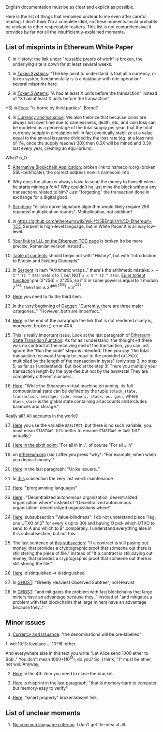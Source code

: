 English documentation must be as clear and explicit as possible.

Here is the list of things that remained unclear to me even after careful reading. I don't think I'm a complete idiot, so these moments could probably be unclear to other respectable readers. This list is not comprehensive; it provides by far not all the insufficiently-explained moments.

## List of misprints in Ethereum White Paper

0) in [History](https://github.com/ethereum/wiki/wiki/%5BEnglish%5D-White-Paper#history): the link under "reusable proofs of work"  is broken, the underlying site is down for at least several weeks.

1) in [Token Systems](https://github.com/ethereum/wiki/wiki/%5BEnglish%5D-White-Paper#token-systems): "The key point to understand is that all a currency, or token systen, fundamentally is is a database with one operation" - several misprints here

2) in [Token Systems](https://github.com/ethereum/wiki/wiki/%5BEnglish%5D-White-Paper#token-systems): "A had at least X units before the transaction" instead of "X had at least X units before the transaction"

*3) in [Fees](https://github.com/ethereum/wiki/wiki/%5BEnglish%5D-White-Paper#fees): "is borne by third parties". Borne?

4) in [Currency and Issuance](https://github.com/ethereum/wiki/wiki/%5BEnglish%5D-White-Paper#currency-and-issuance): We also theorize that because coins are always lost over time due to carelessness, death, etc, and coin loss can be modeled as a percentage of the total supply per year, that the total currency supply in circulation will in fact eventually stabilize at a value equal to the annual issuance divided by the loss rate (eg. at a loss rate of 1%, once the supply reaches 30X then 0.3X will be mined and 0.3X lost every year, creating an equilibrium).

What? o_O

5) [Alternative Blockchain Application](https://github.com/ethereum/wiki/wiki/%5BEnglish%5D-White-Paper#alternative-blockchain-applications): broken link to namecoin.org (broken SSL-certificate); the correct address now is namecoin.info

6) Why does the attacker always have to send the money to himself when he starts mining a fork? Why couldn't he just mine the block without any transactions related to him? Just "forgetting" the transaction done in exchange for a digital good.

7) [Scripting](https://github.com/ethereum/wiki/wiki/%5BEnglish%5D-White-Paper#scripting): "elliptic curve signature algorithm would likely require 256 repeated multiplication rounds". Multiplication, not addition?

8) in https://github.com/ethereum/wiki/wiki/%5BEnglish%5D-Ethereum-TOC Serpent is high-level language, but in White Paper it is all way low-level.

9) [Your link to LLL on the Ethereum TOC page](https://github.com/ethereum/wiki/wiki/%5BEnglish%5D-Ethereum-TOC) is broken (to be more precise, Romanian version instead).

10) [Table of contents](https://github.com/ethereum/wiki/wiki/%5BEnglish%5D-White-Paper#table-of-contents) should begin not with "History", but with "Introduction to Bitcoin and Existing Concepts"

11) In [Serpent](https://github.com/ethereum/wiki/wiki/%5BEnglish%5D-Serpent-programming-language-operations#arithmetic) in item "Arithmetic wraps.." there's the arithmetic mistake: `x = 3 ^ (2 ^ 255)` sets x to 1, but NOT `x = 3 ^ (2 ^ 254)`. [Euler totient function](http://en.wikipedia.org/wiki/Euler%27s_totient_function) \phi (2^256) = 2^255, so if 3 in some power is equal to 1 modulo 2<sup>256</sup>, then this is 3<sup>\phi(2<sup>256</sup>)</sup> = 3<sup>2<sup>255</sup></sup>.

12) [Here](https://github.com/ethereum/wiki/wiki/%5BEnglish%5D-Serpent-programming-language-operations#functions) you need to fix the third item.

13) In the very beginning of [Dagger](https://github.com/ethereum/wiki/wiki/%5BEnglish%5D-Dagger): "Currently, there are three major categories.." "However, both are imperfect.."

14) [Here](https://github.com/ethereum/wiki/wiki/%5BEnglish%5D-Dagger#scrypt) in the end of the paragraph the link that is not rendered nicely is, moreover, broken ;) error 404.

15) This is really important issue. Look at the last paragraph of [Ethereum State Transition Function](https://github.com/ethereum/wiki/wiki/%5BEnglish%5D-White-Paper#ethereum-state-transition-function). As far as I understand, the thought «If there was no contract at the receiving end of the transaction, you can just ignore the "Run the code" step» is intended. Then you say "the total transaction fee would simply be equal to the provided `GASPRICE` multiplied by the length of the transaction in bytes" (only step 3, no step 5, as far as I understand). But look at the step 3! There you multiply your transaction length by the byte-fee but not by the `GASPRICE`! They are completely different numbers.

16) [Here](https://github.com/ethereum/wiki/wiki/%5BEnglish%5D-White-Paper#code-execution): "While the Ethereum virtual machine is running, its full computational state can be defined by the tuple `(block_state, transaction, message, code, memory, stack, pc, gas)`, where `block_state` is the global state containing all accounts and includes balances and storage."

Really all? All accounts in the world?

17) [Here](https://github.com/ethereum/wiki/wiki/%5BEnglish%5D-White-Paper#blockchain-and-mining) you use the variable `GASLIMIT`, but there is no such variable; you must mean `STARTGAS`. (It's better to rename `STARTGAS` => `GASLIMIT` actually.)

18) [Here in the sixth point](https://github.com/ethereum/wiki/wiki/%5BEnglish%5D-White-Paper#blockchain-and-mining): "For all in in..", of course "For all `i` in"

19) on [ethereum.org](http://ethereum.org) (sic!) after you press "why": "For example, when when you deposit money.."

20) [Here](https://github.com/ethereum/wiki/wiki/%5BEnglish%5D-White-Paper#financial-derivatives-and-stable-value-currencies) in the last paragraph: "Unike issuers.."

21) In [this](https://github.com/ethereum/wiki/wiki/Glossary#blockchains) subsection the very last word: maintenance

22) [Here](https://github.com/ethereum/wiki/wiki/Glossary#non-blockchain): "prorgamming languages"

23) [Here](https://github.com/ethereum/wiki/wiki/Glossary#surrounding-concepts-applications-and-governance) : "Decentralized autonomous organization: decentralized organization where" instead of "Decentralized autonomous organization: decentralized organizations where"

24) [Here](https://github.com/ethereum/wiki/wiki/%5BEnglish%5D-White-Paper#scripting), subsubsection "Value-blindness": I do not understand piece "(eg. one UTXO of 2<sup>k</sup> for every k up to 30) and having O pick which UTXO to send to A and which to B" completely. I understand everything else in this subsubsection, but not this.

25) The last sentence of [this subsection](https://github.com/ethereum/wiki/wiki/%5BEnglish%5D-White-Paper#decentralized-file-storage): "If a contract is still paying out money, that provides a cryptographic proof that someone out there is still storing the piece of file." instead of "If a contract is still paying out money, that provides a cryptographic proof that someone out there is still storing the file."

26) [Here](https://github.com/ethereum/wiki/wiki/%5BEnglish%5D-White-Paper#decentralized-autonomous-organizations): distinquished => distinguished 

27) In [GHOST](https://github.com/ethereum/wiki/wiki/%5BEnglish%5D-White-Paper#modified-ghost-implementation): "Greedy Heaviest Observed Subtree", not Heavist

28) In [GHOST](https://github.com/ethereum/wiki/wiki/Glossary#ethereum-blockchain): "and mitigates the problem with fast blockchains that large miners have an advantage because they.." instead of "and mitigates a problem with fast blockchains that large miners have an advantage because they.."


## Minor issues

1) [Currency and Issuance](https://github.com/ethereum/wiki/wiki/%5BEnglish%5D-White-Paper#currency-and-issuance): "the denominations will be pre-labelled":

1: wei
10^3: lovelace 
...
10^18: ether.

And everywhere else in this text you write "Let Alice send 1000 ether to Bob.." You don't mean 1000*(10<sup>18</sup>), do you? So, I think, "1" must be ether, not wei. Anyway, 

2) [Here](https://github.com/ethereum/wiki/wiki/%5BEnglish%5D-Dagger#scrypt) in the 4th item you need to close the bracket.

3) [Here](https://github.com/ethereum/wiki/wiki/%5BEnglish%5D-Dagger#birthday-attack) is misprint in the last paragraph: "that is memory-hard to computer but memory-easy to verify"

4) [Here](https://github.com/ethereum/wiki/wiki/%5BEnglish%5D-White-Paper#a-next-generation-smart-contract-and-decentralized-application-platform): "smart property" broken/absent link.

## List of unclear moments

1) [No common language criterion](https://github.com/ethereum/wiki/wiki/Glossary#surrounding-concepts-applications-and-governance): I don't get the idea at all.
